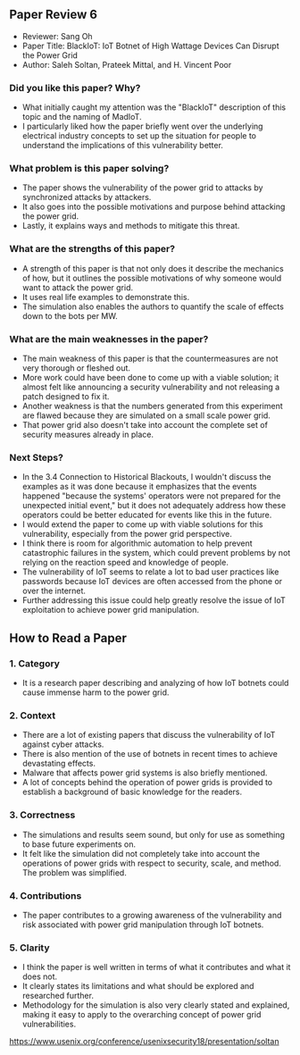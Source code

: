 ## Paper Review 6

- Reviewer: Sang Oh
- Paper Title: BlackIoT: IoT Botnet of High Wattage Devices Can Disrupt the Power Grid
- Author: Saleh Soltan, Prateek Mittal, and H. Vincent Poor

### Did you like this paper?  Why?
- What initially caught my attention was the "BlackIoT" description of this topic and the naming of MadIoT.
- I particularly liked how the paper briefly went over the underlying electrical industry concepts to set up the situation for people to understand the implications of this vulnerability better.

### What problem is this paper solving?
- The paper shows the vulnerability of the power grid to attacks by synchronized attacks by attackers.
- It also goes into the possible motivations and purpose behind attacking the power grid.
- Lastly, it explains ways and methods to mitigate this threat.

### What are the strengths of this paper?
- A strength of this paper is that not only does it describe the mechanics of how, but it outlines the possible motivations of why someone would want to attack the power grid.
- It uses real life examples to demonstrate this.
- The simulation also enables the authors to quantify the scale of effects down to the bots per MW.

### What are the main weaknesses in the paper?
- The main weakness of this paper is that the countermeasures are not very thorough or fleshed out.
- More work could have been done to come up with a viable solution; it almost felt like announcing a security vulnerability and not releasing a patch designed to fix it.
- Another weakness is that the numbers generated from this experiment are flawed because they are simulated on a small scale power grid.
- That power grid also doesn't take into account the complete set of security measures already in place.

### Next Steps?
- In the 3.4 Connection to Historical Blackouts, I wouldn't discuss the examples as it was done because it emphasizes that the events happened "because the systems' operators were not prepared for the unexpected initial event," but it does not adequately address how these operators could be better educated for events like this in the future.
- I would extend the paper to come up with viable solutions for this vulnerability, especially from the power grid perspective.
- I think there is room for algorithmic automation to help prevent catastrophic failures in the system, which could prevent problems by not relying on the reaction speed and knowledge of people.
- The vulnerability of IoT seems to relate a lot to bad user practices like passwords because IoT devices are often accessed from the phone or over the internet.
- Further addressing this issue could help greatly resolve the issue of IoT exploitation to achieve power grid manipulation.

## How to Read a Paper

### 1. Category
- It is a research paper describing and analyzing of how IoT botnets could cause immense harm to the power grid.

### 2. Context
- There are a lot of existing papers that discuss the vulnerability of IoT against cyber attacks.
- There is also mention of the use of botnets in recent times to achieve devastating effects.
- Malware that affects power grid systems is also briefly mentioned.
- A lot of concepts behind the operation of power grids is provided to establish a background of basic knowledge for the readers.

### 3. Correctness
- The simulations and results seem sound, but only for use as something to base future experiments on.
- It felt like the simulation did not completely take into account the operations of power grids with respect to security, scale, and method. The problem was simplified.

### 4. Contributions
- The paper contributes to a growing awareness of the vulnerability and risk associated with power grid manipulation through IoT botnets.

### 5. Clarity
- I think the paper is well written in terms of what it contributes and what it does not.
- It clearly states its limitations and what should be explored and researched further.
- Methodology for the simulation is also very clearly stated and explained, making it easy to apply to the overarching concept of power grid vulnerabilities.

https://www.usenix.org/conference/usenixsecurity18/presentation/soltan
